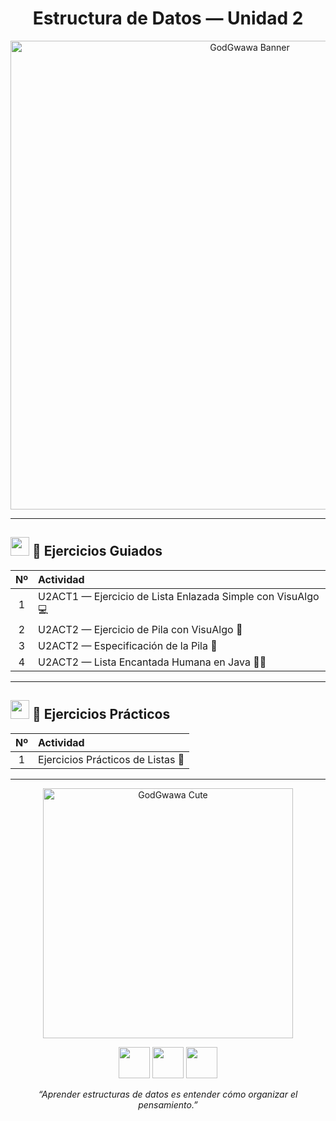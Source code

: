 <h1 align="center">Estructura de Datos — Unidad 2 </h1>

<p align="center">
  <!-- Imagen superior personalizada -->
  <img src="https://i.pinimg.com/originals/90/e4/38/90e43809faf2f2a5f35f0b4fc858c8be.jpg" width="750" alt="GodGwawa Banner">
</p>

---

## <img src="https://cdn-icons-png.flaticon.com/512/1995/1995574.png" width="30"> 📘 Ejercicios Guiados

| Nº | Actividad |
|:--:|:-----------|
| 1 | U2ACT1 — Ejercicio de Lista Enlazada Simple con VisuAlgo 💻 |
| 2 | U2ACT2 — Ejercicio de Pila con VisuAlgo 🔁 |
| 3 | U2ACT2 — Especificación de la Pila 🧾 |
| 4 | U2ACT2 — Lista Encantada Humana en Java 👩‍💻 |

---

## <img src="https://cdn-icons-png.flaticon.com/512/3135/3135715.png" width="30"> 🧩 Ejercicios Prácticos

| Nº | Actividad |
|:--:|:-----------|
| 1 | Ejercicios Prácticos de Listas 🔗 |

---

<p align="center">
  <!-- Imagen inferior personalizada -->
  <img src="https://i.pinimg.com/originals/8b/ba/6a/8bba6ae02f9725b4889252f6ecf8a1ab.jpg" width="400" alt="GodGwawa Cute">
</p>

<p align="center">
  <img src="https://cdn-icons-png.flaticon.com/512/3062/3062634.png" width="50">
  <img src="https://cdn-icons-png.flaticon.com/512/1998/1998577.png" width="50">
  <img src="https://cdn-icons-png.flaticon.com/512/3199/3199873.png" width="50">
</p>

<p align="center">
  <em>“Aprender estructuras de datos es entender cómo organizar el pensamiento.”</em>
</p>
